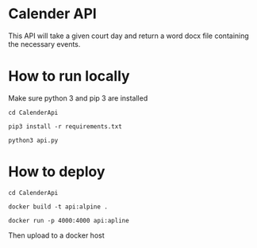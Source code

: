# Calender API

This API will take a given court day and return a word docx file containing the necessary events.

# How to run locally
Make sure python 3 and pip 3 are installed

`cd CalenderApi`

`pip3 install -r requirements.txt`

`python3 api.py`

# How to deploy
`cd CalenderApi`

`docker build -t api:alpine .`

`docker run -p 4000:4000 api:apline`

Then upload to a docker host
